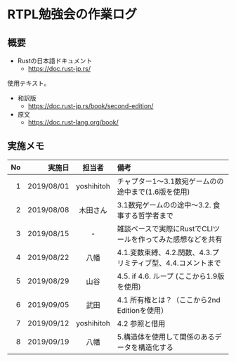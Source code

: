 # RTPL勉強会の作業ログ

## 概要

- Rustの日本語ドキュメント
    - https://doc.rust-jp.rs/

使用テキスト。

- 和訳版
    - https://doc.rust-jp.rs/book/second-edition/
- 原文
    - https://doc.rust-lang.org/book/

## 実施メモ

| No | 実施日      | 担当者     | 備考
|---:|-----------:|:----------:|:-----
|  1 | 2019/08/01 | yoshihitoh | チャプター1〜3.1数宛ゲームのの途中まで(1.6版を使用)
|  2 | 2019/08/08 | 木田さん | 3.1数宛ゲームのの途中〜3.2. 食事する哲学者まで
|  3 | 2019/08/15 | - | 雑談ベースで実際にRustでCLIツールを作ってみた感想などを共有
|  4 | 2019/08/22 | 八幡 | 4.1.変数束縛、4.2.関数、4.3.プリミティブ型、4.4.コメントまで
|  5 | 2019/08/29 | 山谷 | 4.5. if 4.6. ループ (ここから1.9版を使用)
|  6 | 2019/09/05 | 武田 | 4.1 所有権とは？（ここから2nd Editionを使用）
|  7 | 2019/09/12 | yoshihitoh | 4.2 参照と借用
|  8 | 2019/09/19 | 八幡 | 5.構造体を使用して関係のあるデータを構造化する
